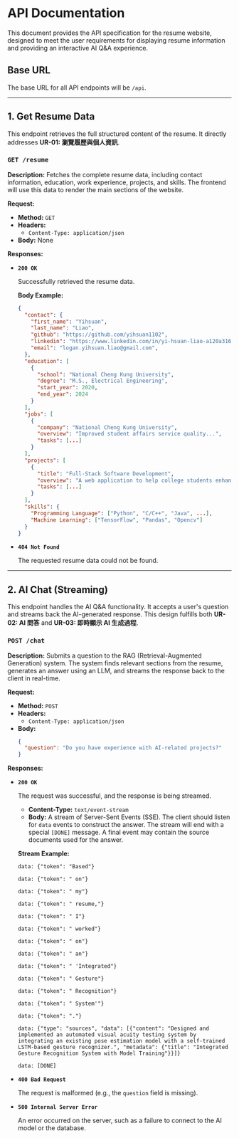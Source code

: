 # API Documentation

This document provides the API specification for the resume website, designed to meet the user requirements for displaying resume information and providing an interactive AI Q&A experience.

## Base URL

The base URL for all API endpoints will be `/api`.

---

## 1. Get Resume Data

This endpoint retrieves the full structured content of the resume. It directly addresses **UR-01: 瀏覽履歷與個人資訊**.

### `GET /resume`

**Description:**
Fetches the complete resume data, including contact information, education, work experience, projects, and skills. The frontend will use this data to render the main sections of the website.

**Request:**
-   **Method:** `GET`
-   **Headers:**
    -   `Content-Type: application/json`
-   **Body:** None

**Responses:**

-   **`200 OK`**

    Successfully retrieved the resume data.

    **Body Example:**
    ```json
    {
      "contact": {
        "first_name": "Yihsuan",
        "last_name": "Liao",
        "github": "https://github.com/yihsuan1102",
        "linkedin": "https://www.linkedin.com/in/yi-hsuan-liao-a120a3168/",
        "email": "logan.yihsuan.liao@gmail.com",
      },
      "education": [
        {
          "school": "National Cheng Kung University",
          "degree": "M.S., Electrical Engineering",
          "start_year": 2020,
          "end_year": 2024
        }
      ],
      "jobs": [
        {
          "company": "National Cheng Kung University",
          "overview": "Improved student affairs service quality...",
          "tasks": [...]
        }
      ],
      "projects": [
        {
          "title": "Full-Stack Software Development",
          "overview": "A web application to help college students enhance their programming skills...",
          "tasks": [...]
        }
      ],
      "skills": {
        "Programming Language": ["Python", "C/C++", "Java", ...],
        "Machine Learning": ["TensorFlow", "Pandas", "Opencv"]
      }
    }
    ```

-   **`404 Not Found`**

    The requested resume data could not be found.

---

## 2. AI Chat (Streaming)

This endpoint handles the AI Q&A functionality. It accepts a user's question and streams back the AI-generated response. This design fulfills both **UR-02: AI 問答** and **UR-03: 即時顯示 AI 生成過程**.

### `POST /chat`

**Description:**
Submits a question to the RAG (Retrieval-Augmented Generation) system. The system finds relevant sections from the resume, generates an answer using an LLM, and streams the response back to the client in real-time.

**Request:**

-   **Method:** `POST`
-   **Headers:**
    -   `Content-Type: application/json`
-   **Body:**
    ```json
    {
      "question": "Do you have experience with AI-related projects?"
    }
    ```

**Responses:**

-   **`200 OK`**

    The request was successful, and the response is being streamed.

    -   **Content-Type:** `text/event-stream`
    -   **Body:** A stream of Server-Sent Events (SSE). The client should listen for `data` events to construct the answer. The stream will end with a special `[DONE]` message. A final event may contain the source documents used for the answer.

    **Stream Example:**
    ```
    data: {"token": "Based"}

    data: {"token": " on"}

    data: {"token": " my"}

    data: {"token": " resume,"}

    data: {"token": " I"}

    data: {"token": " worked"}

    data: {"token": " on"}

    data: {"token": " an"}

    data: {"token": " 'Integrated"}

    data: {"token": " Gesture"}

    data: {"token": " Recognition"}

    data: {"token": " System'"}

    data: {"token": "."}

    data: {"type": "sources", "data": [{"content": "Designed and implemented an automated visual acuity testing system by integrating an existing pose estimation model with a self-trained LSTM-based gesture recognizer.", "metadata": {"title": "Integrated Gesture Recognition System with Model Training"}}]}

    data: [DONE]
    ```

-   **`400 Bad Request`**

    The request is malformed (e.g., the `question` field is missing).

-   **`500 Internal Server Error`**

    An error occurred on the server, such as a failure to connect to the AI model or the database.